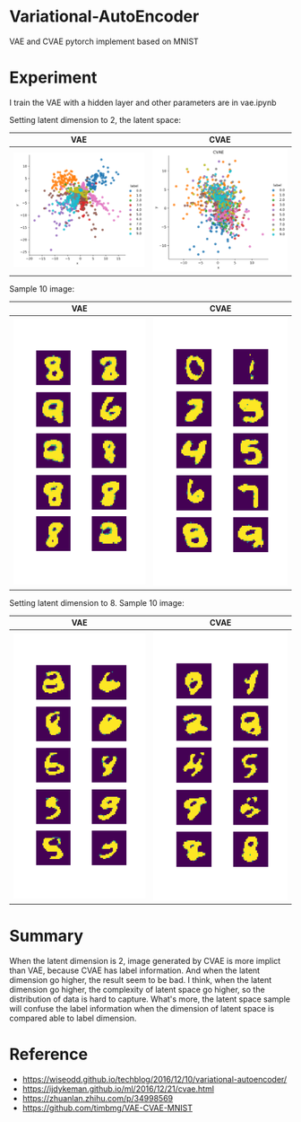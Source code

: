 # Variational-AutoEncoder
VAE and CVAE pytorch implement based on MNIST

# Experiment

I train the VAE with a hidden layer and other parameters are in vae.ipynb

Setting latent dimension to 2, the latent space:

VAE | CVAE
--- | ---
![VAE without conditional](https://github.com/kleinzcy/Variational-AutoEncoder/blob/master/img/latent_space.png) | ![VAE with conditional](https://github.com/kleinzcy/Variational-AutoEncoder/blob/master/img/latent_space_conditional.png)

Sample 10 image:

VAE | CVAE
--- | ---
![VAE without conditional](https://github.com/kleinzcy/Variational-AutoEncoder/blob/master/img/sample.png) | ![VAE with conditional](https://github.com/kleinzcy/Variational-AutoEncoder/blob/master/img/sample-2-True.png)

Setting latent dimension to 8. Sample 10 image:

VAE | CVAE
--- | ---
![VAE without conditional](https://github.com/kleinzcy/Variational-AutoEncoder/blob/master/img/sample-8-False.png) | ![VAE with conditional](https://github.com/kleinzcy/Variational-AutoEncoder/blob/master/img/sample-8-True.png)

# Summary

When the latent dimension is 2, image generated by CVAE is more implict than VAE, because CVAE has label information. And when the latent dimension go higher, the result seem to be bad. I think, when the latent dimension go higher, the complexity of latent space go higher, so the distribution of data is hard to capture. What's more, the latent space sample will confuse the label information when the dimension of latent space is compared able to label dimension.

# Reference

* https://wiseodd.github.io/techblog/2016/12/10/variational-autoencoder/
* https://ijdykeman.github.io/ml/2016/12/21/cvae.html
* https://zhuanlan.zhihu.com/p/34998569
* https://github.com/timbmg/VAE-CVAE-MNIST
